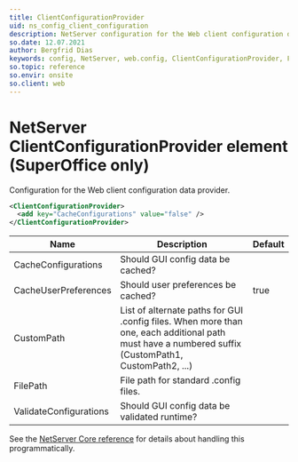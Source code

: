 ```yaml
---
title: ClientConfigurationProvider
uid: ns_config_client_configuration
description: NetServer configuration for the Web client configuration data provider.
so.date: 12.07.2021
author: Bergfrid Dias
keywords: config, NetServer, web.config, ClientConfigurationProvider, FilePath, CacheConfigurations, CacheUserPreferences, ValidateConfigurations, CustomPath
so.topic: reference
so.envir: onsite
so.client: web
---
```


# NetServer ClientConfigurationProvider element (SuperOffice only)

Configuration for the Web client configuration data provider.

```XML
<ClientConfigurationProvider>
  <add key="CacheConfigurations" value="false" />
</ClientConfigurationProvider>
```

| Name | Description | Default |
|---|---|---|
| CacheConfigurations | Should GUI config data be cached? | |
| CacheUserPreferences | Should user preferences be cached? | true |
| CustomPath | List of alternate paths for GUI .config files. When more than one, each additional path must have a numbered suffix (CustomPath1, CustomPath2, ...) | |
| FilePath | File path for standard .config files. | |
| ValidateConfigurations | Should GUI config data be validated runtime? | |

See the [NetServer Core reference][1] for details about handling this programmatically.

<!-- Referenced links -->
[1]: <xref:SuperOffice.Configuration.ConfigFile.ClientConfigurationProvider>
